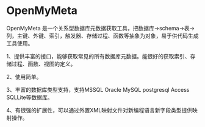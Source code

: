 # OpenMyMeta
OpenMyMeta 是一个关系型数据库元数据获取工具，把数据库->schema->表->列，主键、外键、索引，触发器、存储过程、函数等抽象为对象，易于供代码生成工具使用。

1、提供丰富的接口，能够获取常见的所有数据库元数据。能很好的获取索引、存储过程、函数、视图的定义。

2、使用简单。

3、丰富的数据库类型支持，支持MSSQL Oracle MySQL postgresql Access SQLLite等数据库。

4、有很强的扩展性，可以通过外置XML映射文件对新编程语言新字段类型提供映射操作。

